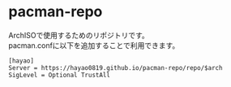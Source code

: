 # pacman-repo
ArchISOで使用するためのリポジトリです。  
pacman.confに以下を追加することで利用できます。

```
[hayao]
Server = https://hayao0819.github.io/pacman-repo/repo/$arch
SigLevel = Optional TrustAll
```